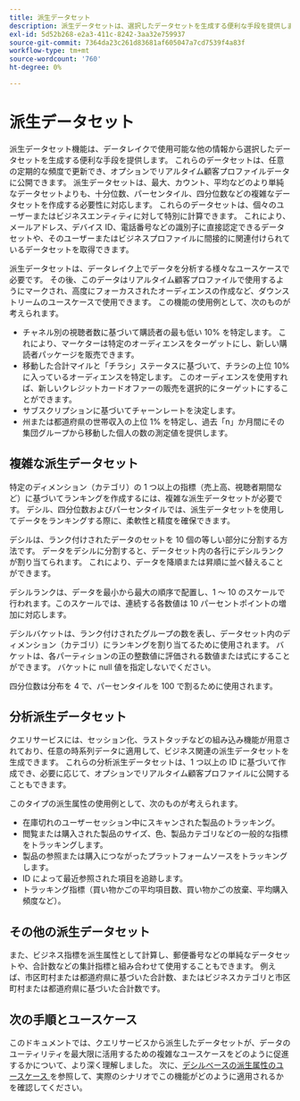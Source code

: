 ```yaml
---
title: 派生データセット
description: 派生データセットは、選択したデータセットを生成する便利な手段を提供します。このデータセットは定期的に更新でき、オプションでリアルタイム顧客プロファイルデータに公開できます。 このドキュメントでは、クエリサービスを使用して、プロファイルデータで使用する派生データセットを作成する方法の概要について説明します。
exl-id: 5d52b268-e2a3-411c-8242-3aa32e759937
source-git-commit: 7364da23c261d83681af605047a7cd7539f4a83f
workflow-type: tm+mt
source-wordcount: '760'
ht-degree: 0%

---
```


# 派生データセット

派生データセット機能は、データレイクで使用可能な他の情報から選択したデータセットを生成する便利な手段を提供します。 これらのデータセットは、任意の定期的な頻度で更新でき、オプションでリアルタイム顧客プロファイルデータに公開できます。 派生データセットは、最大、カウント、平均などのより単純なデータセットよりも、十分位数、パーセンタイル、四分位数などの複雑なデータセットを作成する必要性に対応します。 これらのデータセットは、個々のユーザーまたはビジネスエンティティに対して特別に計算できます。 これにより、メールアドレス、デバイス ID、電話番号などの識別子に直接認定できるデータセットや、そのユーザーまたはビジネスプロファイルに間接的に関連付けられているデータセットを取得できます。

派生データセットは、データレイク上でデータを分析する様々なユースケースで必要です。 その後、このデータはリアルタイム顧客プロファイルで使用するようにマークされ、高度にフォーカスされたオーディエンスの作成など、ダウンストリームのユースケースで使用できます。 この機能の使用例として、次のものが考えられます。

* チャネル別の視聴者数に基づいて購読者の最も低い 10% を特定します。 これにより、マーケターは特定のオーディエンスをターゲットにし、新しい購読者パッケージを販売できます。
* 移動した合計マイルと「チラシ」ステータスに基づいて、チラシの上位 10% に入っているオーディエンスを特定します。 このオーディエンスを使用すれば、新しいクレジットカードオファーの販売を選択的にターゲットにすることができます。
* サブスクリプションに基づいてチャーンレートを決定します。
* 州または都道府県の世帯収入の上位 1% を特定し、過去「n」か月間にその集団グループから移動した個人の数の測定値を提供します。

## 複雑な派生データセット

特定のディメンション（カテゴリ）の 1 つ以上の指標（売上高、視聴者期間など）に基づいてランキングを作成するには、複雑な派生データセットが必要です。 デシル、四分位数およびパーセンタイルでは、派生データセットを使用してデータをランキングする際に、柔軟性と精度を確保できます。

デシルは、ランク付けされたデータのセットを 10 個の等しい部分に分割する方法です。 データをデシルに分割すると、データセット内の各行にデシルランクが割り当てられます。 これにより、データを降順または昇順に並べ替えることができます。

デシルランクは、データを最小から最大の順序で配置し、1 ～ 10 のスケールで行われます。このスケールでは、連続する各数値は 10 パーセントポイントの増加に対応します。

デシルバケットは、ランク付けされたグループの数を表し、データセット内のディメンション（カテゴリ）にランキングを割り当てるために使用されます。 バケットは、各パーティションの正の整数値に評価される数値または式にすることができます。 バケットに null 値を指定しないでください。

四分位数は分布を 4 で、パーセンタイルを 100 で割るために使用されます。

## 分析派生データセット

クエリサービスには、セッション化、ラストタッチなどの組み込み機能が用意されており、任意の時系列データに適用して、ビジネス関連の派生データセットを生成できます。 これらの分析派生データセットは、1 つ以上の ID に基づいて作成でき、必要に応じて、オプションでリアルタイム顧客プロファイルに公開することもできます。

このタイプの派生属性の使用例として、次のものが考えられます。

* 在庫切れのユーザーセッション中にスキャンされた製品のトラッキング。
* 閲覧または購入された製品のサイズ、色、製品カテゴリなどの一般的な指標をトラッキングします。
* 製品の参照または購入につながったプラットフォームソースをトラッキングします。
* ID によって最近参照された項目を追跡します。
* トラッキング指標（買い物かごの平均項目数、買い物かごの放棄、平均購入頻度など）。

## その他の派生データセット

また、ビジネス指標を派生属性として計算し、郵便番号などの単純なデータセットや、合計数などの集計指標と組み合わせて使用することもできます。 例えば、市区町村または都道府県に基づいた合計数、またはビジネスカテゴリと市区町村または都道府県に基づいた合計数です。

## 次の手順とユースケース

このドキュメントでは、クエリサービスから派生したデータセットが、データのユーティリティを最大限に活用するための複雑なユースケースをどのように促進するかについて、より深く理解しました。 次に、[&#x200B; デシルベースの派生属性のユースケース &#x200B;](../../use-cases/deciles-use-case.md) を参照して、実際のシナリオでこの機能がどのように適用されるかを確認してください。
